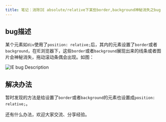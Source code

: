 ```yaml
---
title: 笔记：消除IE absolute/relative下某些border,background神秘消失之bug
---
```

## bug描述

某个元素如`div`使用了`position: relative;`后，其内的元素设置了`border`或者`background`，在IE浏览器下，这些`border`或者`background`展现出来的线条或者图片会神秘消失，拖动滚动条偶会出现。如图：

![IE bug Description](http://realazy.com/blog//wp-content/images/bugsam.gif)

## 解决办法

暂时发现的方法是给设置了`border`或者`background`的元素也设置成`position: relative;`。

还有什么办法，欢迎大家交流、分享经验。
